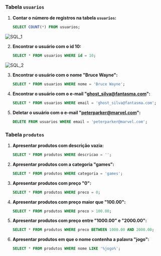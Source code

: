 
### Tabela `usuarios`

1. **Contar o número de registros na tabela `usuarios`:**
   ```sql
   SELECT COUNT(*) FROM usuarios;
   ```
![SQL_1](/uploads/618e48e167c6af1a4dee13c65af81d02/SQL_1.png)

2. **Encontrar o usuário com o id 10:**
   ```sql
   SELECT * FROM usuarios WHERE id = 10;
   ```
![SQL_2](/uploads/29517813793191eb07b147b9613ff2b8/SQL_2.png)

3. **Encontrar o usuário com o nome "Bruce Wayne":**
   ```sql
   SELECT * FROM usuarios WHERE nome = 'Bruce Wayne';
   ```

4. **Encontrar o usuário com o e-mail "ghost_silva@fantasma.com":**
   ```sql
   SELECT * FROM usuarios WHERE email = 'ghost_silva@fantasma.com';
   ```

5. **Deletar o usuário com o e-mail "peterparker@marvel.com":**
   ```sql
   DELETE FROM usuarios WHERE email = 'peterparker@marvel.com';
   ```

### Tabela `produtos`

1. **Apresentar produtos com descrição vazia:**
   ```sql
   SELECT * FROM produtos WHERE descricao = '';
   ```

2. **Apresentar produtos com a categoria "games":**
   ```sql
   SELECT * FROM produtos WHERE categoria = 'games';
   ```

3. **Apresentar produtos com preço "0":**
   ```sql
   SELECT * FROM produtos WHERE preco = 0;
   ```

4. **Apresentar produtos com preço maior que "100.00":**
   ```sql
   SELECT * FROM produtos WHERE preco > 100.00;
   ```

5. **Apresentar produtos com preço entre "1000.00" e "2000.00":**
   ```sql
   SELECT * FROM produtos WHERE preco BETWEEN 1000.00 AND 2000.00;
   ```

6. **Apresentar produtos em que o nome contenha a palavra "jogo":**
   ```sql
   SELECT * FROM produtos WHERE nome LIKE '%jogo%';
   ```
 